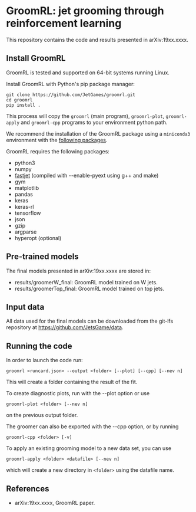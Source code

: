 GroomRL: jet grooming through reinforcement learning
====================================================

This repository contains the code and results presented in arXiv:19xx.xxxx.

## Install GroomRL

GroomRL is tested and supported on 64-bit systems running Linux.

Install GroomRL with Python's pip package manager:
```
git clone https://github.com/JetGames/groomrl.git
cd groomrl
pip install .
```

This process will copy the `groomrl` (main program), `groomrl-plot`, `groomrl-apply` and `groomrl-cpp` programs to your environment python path.

We recommend the installation of the GroomRL package using a `miniconda3` environment with the [following packages](https://github.com/JetsGame/groomrl/blob/readme/scripts/environment.yml).

GroomRL requires the following packages:
- python3
- numpy
- [fastjet](http://fastjet.fr/) (compiled with --enable-pyext using g++ and make)
- gym
- matplotlib
- pandas
- keras
- keras-rl
- tensorflow
- json
- gzip
- argparse
- hyperopt (optional)

## Pre-trained models

The final models presented in arXiv:19xx.xxxx are stored in:
- results/groomerW_final: GroomRL model trained on W jets.
- results/groomerTop_final: GroomRL model trained on top jets.

## Input data

All data used for the final models can be downloaded from the git-lfs repository at https://github.com/JetsGame/data.

## Running the code

In order to launch the code run:
```
groomrl <runcard.json> --output <folder> [--plot] [--cpp] [--nev n]
```

This will create a folder containing the result of the fit.

To create diagnostic plots, run with the --plot option or use
```
groomrl-plot <folder> [--nev n]
```
on the previous output folder.

The groomer can also be exported with the --cpp option, or by running
```
groomrl-cpp <folder> [-v]
```

To apply an existing grooming model to a new data set, you can use
```
groomrl-apply <folder> <datafile> [--nev n]
```
which will create a new directory in `<folder>` using the datafile name.

## References

* arXiv:19xx.xxxx, GroomRL paper.
